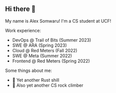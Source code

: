 ## Hi there 👋

My name is Alex Somwaru! I'm a CS student at UCF!

Work experience:
- DevOps @ Trail of Bits (Summer 2023)
- SWE @ ARA (Spring 2023)
- Cloud @ Red Meters (Fall 2022)
- SWE @ Meta (Summer 2022)
- Frontend @ Red Meters (Spring 2022)

Some things about me:
- 🦀 Yet another Rust shill
- 🧗 Also yet another CS rock climber

<!--
**asomwaru/asomwaru** is a ✨ _special_ ✨ repository because its `README.md` (this file) appears on your GitHub profile.

Here are some ideas to get you started:

- 🔭 I’m currently working on ...
- 🌱 I’m currently learning ...
- 👯 I’m looking to collaborate on ...
- 🤔 I’m looking for help with ...
- 💬 Ask me about ...
- 📫 How to reach me: ...
- 😄 Pronouns: ...
- ⚡ Fun fact: ...
-->
